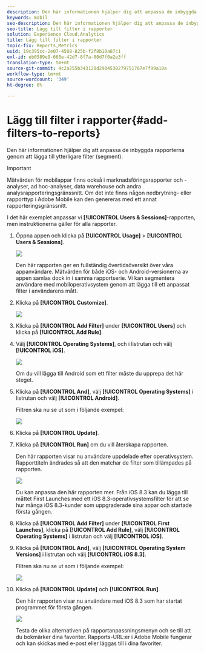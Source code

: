 ```yaml
---
description: Den här informationen hjälper dig att anpassa de inbyggda rapporterna genom att lägga till ytterligare filter (segment).
keywords: mobil
seo-description: Den här informationen hjälper dig att anpassa de inbyggda rapporterna genom att lägga till ytterligare filter (segment).
seo-title: Lägg till filter i rapporter
solution: Experience Cloud,Analytics
title: Lägg till filter i rapporter
topic-fix: Reports,Metrics
uuid: 19c395cc-2e07-4588-825b-f2f8b10a87c1
exl-id: eb0589e9-668e-42d7-8f7a-00d7f0a2e3ff
translation-type: tm+mt
source-git-commit: 4c2a255b343128d2904530279751767e7f99a10a
workflow-type: tm+mt
source-wordcount: '349'
ht-degree: 0%

---
```


# Lägg till filter i rapporter{#add-filters-to-reports}

Den här informationen hjälper dig att anpassa de inbyggda rapporterna genom att lägga till ytterligare filter (segment).

>[!IMPORTANT]
>
>Mätvärden för mobilappar finns också i marknadsföringsrapporter och -analyser, ad hoc-analyser, data warehouse och andra analysrapporteringsgränssnitt. Om det inte finns någon nedbrytning- eller rapporttyp i Adobe Mobile kan den genereras med ett annat rapporteringsgränssnitt.

I det här exemplet anpassar vi **[!UICONTROL Users & Sessions]**-rapporten, men instruktionerna gäller för alla rapporter.

1. Öppna appen och klicka på **[!UICONTROL Usage]** > **[!UICONTROL Users & Sessions]**.

   ![](assets/customize1.png)

   Den här rapporten ger en fullständig övertidsöversikt över våra appanvändare. Mätvärden för både iOS- och Android-versionerna av appen samlas dock in i samma rapportserie. Vi kan segmentera användare med mobiloperativsystem genom att lägga till ett anpassat filter i användarens mått.

1. Klicka på **[!UICONTROL Customize]**.

   ![](assets/customize2.png)

1. Klicka på **[!UICONTROL Add Filter]** under **[!UICONTROL Users]** och klicka på **[!UICONTROL Add Rule]**.

1. Välj **[!UICONTROL Operating Systems]**, och i listrutan och välj **[!UICONTROL iOS]**.

   ![](assets/customize3.png)

   Om du vill lägga till Android som ett filter måste du upprepa det här steget.

1. Klicka på **[!UICONTROL And]**, välj **[!UICONTROL Operating Systems]** i listrutan och välj **[!UICONTROL Android]**.

   Filtren ska nu se ut som i följande exempel:

   ![](assets/customize4.png)

1. Klicka på **[!UICONTROL Update]**.
1. Klicka på **[!UICONTROL Run]** om du vill återskapa rapporten.

   Den här rapporten visar nu användare uppdelade efter operativsystem. Rapporttiteln ändrades så att den matchar de filter som tillämpades på rapporten.

   ![](assets/customize5.png)

   Du kan anpassa den här rapporten mer. Från iOS 8.3 kan du lägga till måttet First Launches med ett iOS 8.3-operativsystemsfilter för att se hur många iOS 8.3-kunder som uppgraderade sina appar och startade första gången.
1. Klicka på **[!UICONTROL Add Filter]** under **[!UICONTROL First Launches]**, klicka på **[!UICONTROL Add Rule]**, välj **[!UICONTROL Operating Systems]** i listrutan och välj **[!UICONTROL iOS]**.
1. Klicka på **[!UICONTROL And]**, välj **[!UICONTROL Operating System Versions]** i listrutan och välj **[!UICONTROL iOS 8.3]**.

   Filtren ska nu se ut som i följande exempel:

   ![](assets/customize6.png)

1. Klicka på **[!UICONTROL Update]** och **[!UICONTROL Run]**.

   Den här rapporten visar nu användare med iOS 8.3 som har startat programmet för första gången.

   ![](assets/customize7.png)

   Testa de olika alternativen på rapportanpassningsmenyn och se till att du bokmärker dina favoriter. Rapports-URL:er i Adobe Mobile fungerar och kan skickas med e-post eller läggas till i dina favoriter.
